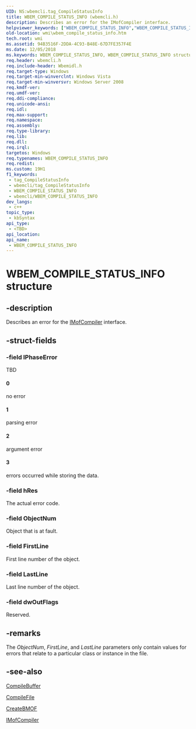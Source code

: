 ```yaml
---
UID: NS:wbemcli.tag_CompileStatusInfo
title: WBEM_COMPILE_STATUS_INFO (wbemcli.h)
description: Describes an error for the IMofCompiler interface.
helpviewer_keywords: ["WBEM_COMPILE_STATUS_INFO","WBEM_COMPILE_STATUS_INFO structure [Windows Management Instrumentation]","wbemcli/tag_CompileStatusInfo","wmi.wbem_compile_status_info"]
old-location: wmi\wbem_compile_status_info.htm
tech.root: wmi
ms.assetid: 94B3516F-2DDA-4C93-B48E-67D7FE357F4E
ms.date: 12/05/2018
ms.keywords: WBEM_COMPILE_STATUS_INFO, WBEM_COMPILE_STATUS_INFO structure [Windows Management Instrumentation], wbemcli/tag_CompileStatusInfo, wmi.wbem_compile_status_info
req.header: wbemcli.h
req.include-header: Wbemidl.h
req.target-type: Windows
req.target-min-winverclnt: Windows Vista
req.target-min-winversvr: Windows Server 2008
req.kmdf-ver: 
req.umdf-ver: 
req.ddi-compliance: 
req.unicode-ansi: 
req.idl: 
req.max-support: 
req.namespace: 
req.assembly: 
req.type-library: 
req.lib: 
req.dll: 
req.irql: 
targetos: Windows
req.typenames: WBEM_COMPILE_STATUS_INFO
req.redist: 
ms.custom: 19H1
f1_keywords:
 - tag_CompileStatusInfo
 - wbemcli/tag_CompileStatusInfo
 - WBEM_COMPILE_STATUS_INFO
 - wbemcli/WBEM_COMPILE_STATUS_INFO
dev_langs:
 - c++
topic_type:
 - kbSyntax
api_type:
 - <TBD>
api_location:
api_name:
 - WBEM_COMPILE_STATUS_INFO
---
```


# WBEM_COMPILE_STATUS_INFO structure


## -description

Describes an error for the <a href="/windows/desktop/api/wbemcli/nn-wbemcli-imofcompiler">IMofCompiler</a> interface.

## -struct-fields

### -field lPhaseError

TBD



#### 0

no error



#### 1

parsing error



#### 2

argument error



#### 3

errors occurred while storing the data.

### -field hRes

The actual error code.

### -field ObjectNum

Object that is at fault.

### -field FirstLine

First line number of the object.

### -field LastLine

Last line number of the object.

### -field dwOutFlags

Reserved.

## -remarks

The   <i>ObjectNum</i>, <i>FirstLine</i>, and <i>LastLine</i> parameters only contain values for errors that relate to a particular class or instance in the file.

## -see-also

<a href="/windows/desktop/api/wbemcli/nf-wbemcli-imofcompiler-compilebuffer">CompileBuffer</a>



<a href="/windows/desktop/api/wbemcli/nf-wbemcli-imofcompiler-compilefile">CompileFile</a>



<a href="/windows/desktop/api/wbemcli/nf-wbemcli-imofcompiler-createbmof">CreateBMOF</a>



<a href="/windows/desktop/api/wbemcli/nn-wbemcli-imofcompiler">IMofCompiler</a>